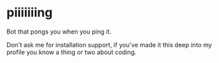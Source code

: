 # piiiiiiing

Bot that pongs you when you ping it.

Don't ask me for installation support, if you've made it this deep into my profile you know a thing or two about coding.
